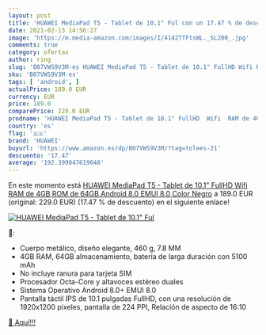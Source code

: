 ```yaml
---
layout: post
title: 'HUAWEI MediaPad T5 - Tablet de 10.1" Ful con un 17.47 % de descuento'
date: 2021-02-13 14:56:27
image: 'https://m.media-amazon.com/images/I/4142TfFtsWL._SL200_.jpg'
comments: true
category: ofertas
author: ring
slug: 'B07VWS9V3M-es HUAWEI MediaPad T5 - Tablet de 10.1" FullHD Wifi RAM de...'
sku: 'B07VWS9V3M-es'
tags: [ 'android', ]
actualPrice: 189.0 EUR
currency: EUR
price: 189.0
comparePrice: 229.0 EUR
prodname: 'HUAWEI MediaPad T5 - Tablet de 10.1" FullHD  Wifi  RAM de 4GB  ROM de 64GB  Android 8.0  EMUI 8.0   Color Negro'
country: 'es'
flag: '🇪🇸'
brand: 'HUAWEI'
buyurl: 'https://www.amazon.es/dp/B07VWS9V3M/?tag=tolees-21'
descuento: '17.47'
average: '192.399047619048'
---
```


En este momento está [HUAWEI MediaPad T5 - Tablet de 10.1" FullHD  Wifi  RAM de 4GB  ROM de 64GB  Android 8.0  EMUI 8.0   Color Negro](https://www.amazon.es/dp/B07VWS9V3M/?tag=tolees-21) a 189.0 EUR (original: 229.0 EUR) (17.47 %  de descuento) en el siguiente enlace!

[![HUAWEI MediaPad T5 - Tablet de 10.1" Ful](https://m.media-amazon.com/images/I/4142TfFtsWL._SL200_.jpg)](https://www.amazon.es/dp/B07VWS9V3M/?tag=tolees-21)

🔎:

- Cuerpo metálico, diseño elegante, 460 g, 7.8 MM
- 4GB RAM, 64GB almacenamiento, batería de larga duración con 5100 mAh
- No incluye ranura para tarjeta SIM
- Procesador Octa-Core y altavoces estéreo duales
- Sistema Operativo Android 8.0+ EMUI 8.0
- Pantalla táctil IPS de 10.1 pulgadas FullHD, con una resolución de 1920x1200 pixeles, pantalla de 224 PPI, Relación de aspecto de 16:10

[🛒 Aquí!!!](https://www.amazon.es/dp/B07VWS9V3M/?tag=tolees-21)
